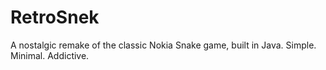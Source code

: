 # RetroSnek
A nostalgic remake of the classic Nokia Snake game, built in Java. Simple. Minimal. Addictive.
